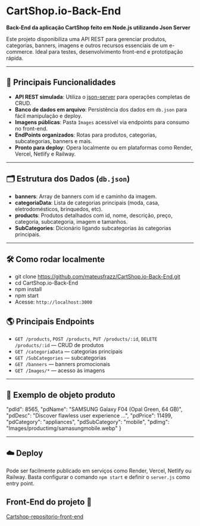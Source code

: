 # CartShop.io-Back-End

**Back-End da aplicação CartShop feito em Node.js utilizando Json Server**

Este projeto disponibiliza uma API REST para gerenciar produtos, categorias, banners, imagens e outros recursos essenciais de um e-commerce. Ideal para testes, desenvolvimento front-end e prototipação rápida.

---

## 🚀 Principais Funcionalidades

- **API REST simulada**: Utiliza o [json-server](https://github.com/typicode/json-server) para operações completas de CRUD.
- **Banco de dados em arquivo**: Persistência dos dados em `db.json` para fácil manipulação e deploy.
- **Imagens públicas**: Pasta `Images` acessível via endpoints para consumo no front-end.
- **EndPoints organizados**: Rotas para produtos, categorias, subcategorias, banners e mais.
- **Pronto para deploy**: Opera localmente ou em plataformas como Render, Vercel, Netlify e Railway.

---

## 🗂 Estrutura dos Dados (`db.json`)

- **banners**: Array de banners com id e caminho da imagem.
- **categoriaData**: Lista de categorias principais (moda, casa, eletrodomésticos, brinquedos, etc).
- **products**: Produtos detalhados com id, nome, descrição, preço, categoria, subcategoria, imagem e tamanhos.
- **SubCategories**: Dicionário ligando subcategorias às categorias principais.

---

## 🛠 Como rodar localmente

- git clone https://github.com/mateusfrazz/CartShop.io-Back-End.git
- cd CartShop.io-Back-End
- npm install
- npm start
- Acesse: `http://localhost:3000`

## 🌎 Principais Endpoints

- `GET /products`, `POST /products`, `PUT /products/:id`, `DELETE /products/:id` — CRUD de produtos
- `GET /categoriaData` — categorias principais
- `GET /SubCategories` — subcategorias
- `GET /banners` — banners promocionais
- `GET /Images/*` — acesso às imagens

---

## 🛒 Exemplo de objeto produto

"pdId": 8565,
"pdName": "SAMSUNG Galaxy F04 (Opal Green, 64 GB)",
"pdDesc": "Discover flawless user experience ...",
"pdPrice": 11499,
"pdCategory": "appliances",
"pdSubCategory": "mobile",
"pdImg": "Images/productimg/samasungmobile.webp"
}

---

## ☁️ Deploy

Pode ser facilmente publicado em serviços como Render, Vercel, Netlify ou Railway. Basta configurar o comando `npm start` e definir o `server.js` como entry point.

## Front-End do projeto 🚀
[Cartshop-repositorio-front-end](https://github.com/mateusfrazz/cartshop.io/blob/master/README.md)
